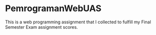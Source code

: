 # PemrogramanWebUAS
This is a web programming assignment that I collected to fulfill my Final Semester Exam assignment scores.
